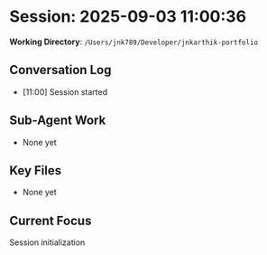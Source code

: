 # Session: 2025-09-03 11:00:36

**Working Directory**: `/Users/jnk789/Developer/jnkarthik-portfolio`

## Conversation Log
- [11:00] Session started

## Sub-Agent Work
- None yet

## Key Files
- None yet

## Current Focus
Session initialization
